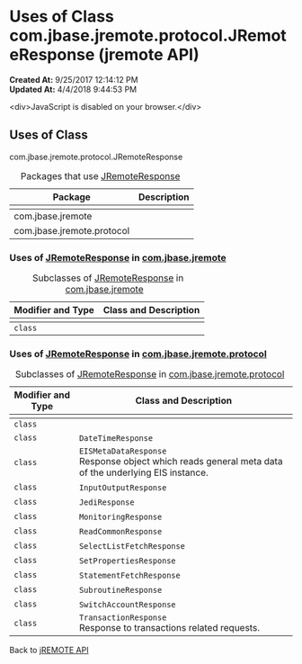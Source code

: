 # Uses of Class com.jbase.jremote.protocol.JRemoteResponse (jremote API)

**Created At:** 9/25/2017 12:14:12 PM  
**Updated At:** 4/4/2018 9:44:53 PM  

<script type="text/javascript"><!--
    try {
        if (location.href.indexOf('is-external=true') == -1) {
            parent.document.title="Uses of Class com.jbase.jremote.protocol.JRemoteResponse (jremote   API)";
        }
    }
    catch(err) {
    }
//--></script><noscript>&lt;div&gt;JavaScript is disabled on your browser.&lt;/div&gt;</noscript><!-- ========= START OF TOP NAVBAR ======= -->
<!--   -->

<script type="text/javascript"><!--
  allClassesLink = document.getElementById("allclasses_navbar_top");
  if(window==top) {
    allClassesLink.style.display = "block";
  }
  else {
    allClassesLink.style.display = "none";
  }
  //--></script>
<!--   -->
<!-- ========= END OF TOP NAVBAR ========= -->
## Uses of Class
com.jbase.jremote.protocol.JRemoteResponse

| Package<br> | Description<br> |
| --- | --- |
<caption>&nbsp;<span>Packages that use <a href="/39270-protocol/com_jbase_jremote_protocol_jremoteresponse" title="class in com.jbase.jremote.protocol">JRemoteResponse</a></span><span class="tabEnd">&nbsp;</span>&nbsp;</caption>| com.jbase.jremote<br> |  <br> |
| com.jbase.jremote.protocol<br> |  <br> |



<!--   -->

### Uses of [JRemoteResponse](/39270-protocol/com_jbase_jremote_protocol_jremoteresponse "class in com.jbase.jremote.protocol") in [com.jbase.jremote](/30312-jagent/jremote-api)


| Modifier and Type<br> | Class and Description<br> |
| --- | --- |
<caption>&nbsp;<span>Subclasses of <a href="/39270-protocol/com_jbase_jremote_protocol_jremoteresponse" title="class in com.jbase.jremote.protocol">JRemoteResponse</a> in <a href="/30312-jagent/jremote-api">com.jbase.jremote</a></span><span class="tabEnd">&nbsp;</span>&nbsp;</caption>| `class `<br> | `JExecuteResults`<br>The results from an executed command.<br> |




<!--   -->

### Uses of [JRemoteResponse](/39270-protocol/com_jbase_jremote_protocol_jremoteresponse "class in com.jbase.jremote.protocol") in [com.jbase.jremote.protocol](/39270-protocol/com_jbase_jremote_protocol_package-summary)


| Modifier and Type<br> | Class and Description<br> |
| --- | --- |
<caption>&nbsp;<span>Subclasses of <a href="/39270-protocol/com_jbase_jremote_protocol_jremoteresponse" title="class in com.jbase.jremote.protocol">JRemoteResponse</a> in <a href="/39270-protocol/com_jbase_jremote_protocol_package-summary">com.jbase.jremote.protocol</a></span><span class="tabEnd">&nbsp;</span>&nbsp;</caption>| `class `<br> | `ConvResponse` <br> |
| `class `<br> | `DateTimeResponse` <br> |
| `class `<br> | `EISMetaDataResponse`<br>Response object which reads general meta data of the underlying EIS instance.<br> |
| `class `<br> | `InputOutputResponse` <br> |
| `class `<br> | `JediResponse` <br> |
| `class `<br> | `MonitoringResponse` <br> |
| `class `<br> | `ReadCommonResponse` <br> |
| `class `<br> | `SelectListFetchResponse` <br> |
| `class `<br> | `SetPropertiesResponse` <br> |
| `class `<br> | `StatementFetchResponse` <br> |
| `class `<br> | `SubroutineResponse` <br> |
| `class `<br> | `SwitchAccountResponse` <br> |
| `class `<br> | `TransactionResponse`<br>Response to transactions related requests.<br> |
<!-- ======= START OF BOTTOM NAVBAR ====== -->
<!--   -->


Back to [jREMOTE API](com_jbase_jremote_package-summary)



